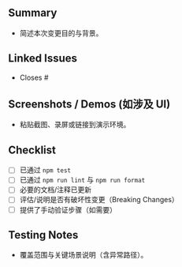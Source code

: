 ## Summary

- 简述本次变更目的与背景。

## Linked Issues

- Closes #<issue-id>

## Screenshots / Demos (如涉及 UI)

- 粘贴截图、录屏或链接到演示环境。

## Checklist

- [ ] 已通过 `npm test`
- [ ] 已通过 `npm run lint` 与 `npm run format`
- [ ] 必要的文档/注释已更新
- [ ] 评估/说明是否有破坏性变更（Breaking Changes）
- [ ] 提供了手动验证步骤（如需要）

## Testing Notes

- 覆盖范围与关键场景说明（含异常路径）。
